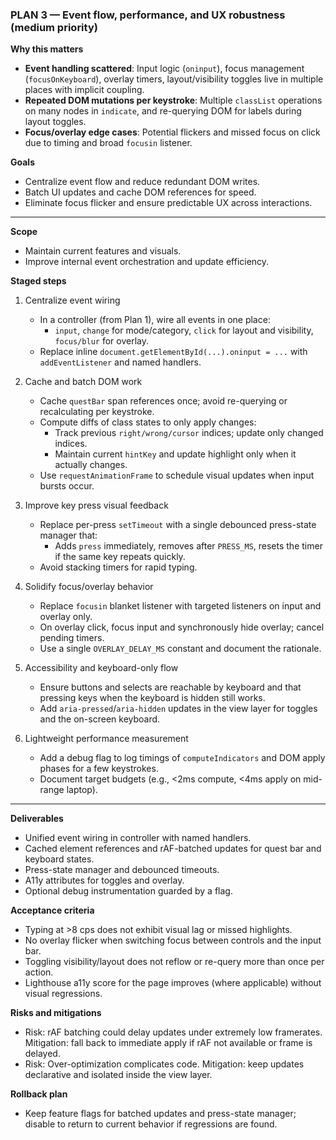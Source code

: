 ### PLAN 3 — Event flow, performance, and UX robustness (medium priority)

**Why this matters**
- **Event handling scattered**: Input logic (`oninput`), focus management (`focusOnKeyboard`), overlay timers, layout/visibility toggles live in multiple places with implicit coupling.
- **Repeated DOM mutations per keystroke**: Multiple `classList` operations on many nodes in `indicate`, and re-querying DOM for labels during layout toggles.
- **Focus/overlay edge cases**: Potential flickers and missed focus on click due to timing and broad `focusin` listener.

**Goals**
- Centralize event flow and reduce redundant DOM writes.
- Batch UI updates and cache DOM references for speed.
- Eliminate focus flicker and ensure predictable UX across interactions.

---

**Scope**
- Maintain current features and visuals.
- Improve internal event orchestration and update efficiency.

**Staged steps**
1) Centralize event wiring
   - In a controller (from Plan 1), wire all events in one place:
     - `input`, `change` for mode/category, `click` for layout and visibility, `focus/blur` for overlay.
   - Replace inline `document.getElementById(...).oninput = ...` with `addEventListener` and named handlers.

2) Cache and batch DOM work
   - Cache `questBar` span references once; avoid re-querying or recalculating per keystroke.
   - Compute diffs of class states to only apply changes:
     - Track previous `right/wrong/cursor` indices; update only changed indices.
     - Maintain current `hintKey` and update highlight only when it actually changes.
   - Use `requestAnimationFrame` to schedule visual updates when input bursts occur.

3) Improve key press visual feedback
   - Replace per-press `setTimeout` with a single debounced press-state manager that:
     - Adds `press` immediately, removes after `PRESS_MS`, resets the timer if the same key repeats quickly.
   - Avoid stacking timers for rapid typing.

4) Solidify focus/overlay behavior
   - Replace `focusin` blanket listener with targeted listeners on input and overlay only.
   - On overlay click, focus input and synchronously hide overlay; cancel pending timers.
   - Use a single `OVERLAY_DELAY_MS` constant and document the rationale.

5) Accessibility and keyboard-only flow
   - Ensure buttons and selects are reachable by keyboard and that pressing keys when the keyboard is hidden still works.
   - Add `aria-pressed`/`aria-hidden` updates in the view layer for toggles and the on-screen keyboard.

6) Lightweight performance measurement
   - Add a debug flag to log timings of `computeIndicators` and DOM apply phases for a few keystrokes.
   - Document target budgets (e.g., <2ms compute, <4ms apply on mid-range laptop).

---

**Deliverables**
- Unified event wiring in controller with named handlers.
- Cached element references and rAF-batched updates for quest bar and keyboard states.
- Press-state manager and debounced timeouts.
- A11y attributes for toggles and overlay.
- Optional debug instrumentation guarded by a flag.

**Acceptance criteria**
- Typing at >8 cps does not exhibit visual lag or missed highlights.
- No overlay flicker when switching focus between controls and the input bar.
- Toggling visibility/layout does not reflow or re-query more than once per action.
- Lighthouse a11y score for the page improves (where applicable) without visual regressions.

**Risks and mitigations**
- Risk: rAF batching could delay updates under extremely low framerates. Mitigation: fall back to immediate apply if rAF not available or frame is delayed.
- Risk: Over-optimization complicates code. Mitigation: keep updates declarative and isolated inside the view layer.

**Rollback plan**
- Keep feature flags for batched updates and press-state manager; disable to return to current behavior if regressions are found.


